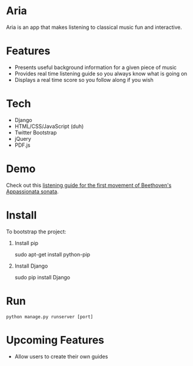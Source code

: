 Aria
==============

Aria is an app that makes listening to classical music fun and interactive.

Features
========

- Presents useful background information for a given piece of music
- Provides real time listening guide so you always know what is going on
- Displays a real time score so you follow along if you wish

Tech
====

- Django
- HTML/CSS/JavaScript (duh)
- Twitter Bootstrap
- jQuery
- PDF.js

Demo
====

Check out this [listening guide for the first movement of Beethoven's Appassionata sonata](http://javascriptbach.github.io/Aria/). 

Install
=======
To bootstrap the project:

1. Install pip

	sudo apt-get install python-pip

2. Install Django

	sudo pip install Django

Run
===
	python manage.py runserver [port]



Upcoming Features
=================

- Allow users to create their own guides